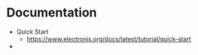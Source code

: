 # Documentation

-   Quick Start
    -   https://www.electronjs.org/docs/latest/tutorial/quick-start
-
